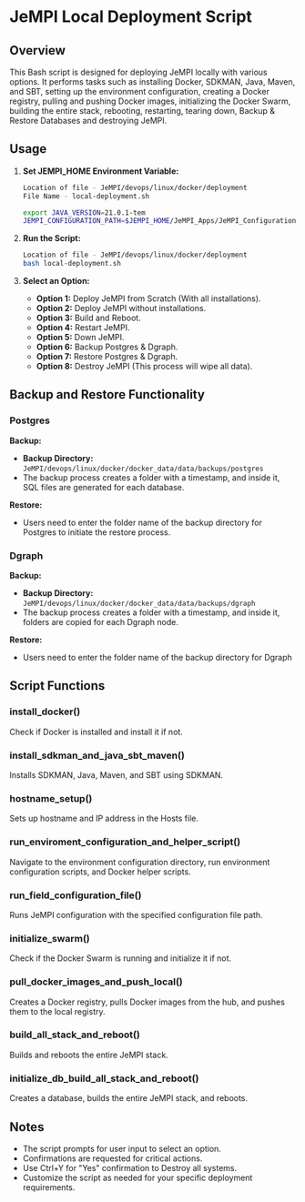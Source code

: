 # JeMPI Local Deployment Script


## Overview


This Bash script is designed for deploying JeMPI locally with various options. It performs tasks such as installing Docker, SDKMAN, Java, Maven, and SBT, setting up the environment configuration, creating a Docker registry, pulling and pushing Docker images, initializing the Docker Swarm, building the entire stack, rebooting, restarting, tearing down, Backup & Restore Databases and destroying JeMPI.


## Usage


1. **Set JEMPI_HOME Environment Variable:**
   ```bash
   Location of file - JeMPI/devops/linux/docker/deployment
   File Name - local-deployment.sh

   export JAVA_VERSION=21.0.1-tem
   JEMPI_CONFIGURATION_PATH=$JEMPI_HOME/JeMPI_Apps/JeMPI_Configuration/reference/config-reference.json

   ```


2. **Run the Script:**
   ```bash
   Location of file - JeMPI/devops/linux/docker/deployment
   bash local-deployment.sh
   ```


3. **Select an Option:**
   - **Option 1:** Deploy JeMPI from Scratch (With all installations).
   - **Option 2:** Deploy JeMPI without installations.
   - **Option 3:** Build and Reboot.
   - **Option 4:** Restart JeMPI.
   - **Option 5:** Down JeMPI.
   - **Option 6:** Backup Postgres & Dgraph.
   - **Option 7:** Restore Postgres & Dgraph.
   - **Option 8:** Destroy JeMPI (This process will wipe all data).



## Backup and Restore Functionality

### Postgres

**Backup:**
- **Backup Directory:** `JeMPI/devops/linux/docker/docker_data/data/backups/postgres`
- The backup process creates a folder with a timestamp, and inside it, SQL files are generated for each database.

**Restore:**
- Users need to enter the folder name of the backup directory for Postgres to initiate the restore process.

### Dgraph

**Backup:**
- **Backup Directory:** `JeMPI/devops/linux/docker/docker_data/data/backups/dgraph`
- The backup process creates a folder with a timestamp, and inside it, folders are copied for each Dgraph node.

**Restore:**
- Users need to enter the folder name of the backup directory for Dgraph

## Script Functions


### install_docker()


Check if Docker is installed and install it if not.


### install_sdkman_and_java_sbt_maven()


Installs SDKMAN, Java, Maven, and SBT using SDKMAN.


### hostname_setup()


Sets up hostname and IP address in the Hosts file.


### run_enviroment_configuration_and_helper_script()


Navigate to the environment configuration directory, run environment configuration scripts, and Docker helper scripts.


### run_field_configuration_file()


Runs JeMPI configuration with the specified configuration file path.


### initialize_swarm()


Check if the Docker Swarm is running and initialize it if not.


### pull_docker_images_and_push_local()


Creates a Docker registry, pulls Docker images from the hub, and pushes them to the local registry.


### build_all_stack_and_reboot()


Builds and reboots the entire JeMPI stack.


### initialize_db_build_all_stack_and_reboot()


Creates a database, builds the entire JeMPI stack, and reboots.


## Notes


- The script prompts for user input to select an option.
- Confirmations are requested for critical actions.
- Use Ctrl+Y for "Yes" confirmation to Destroy all systems.
- Customize the script as needed for your specific deployment requirements.

